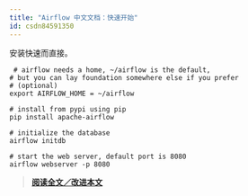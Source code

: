 ```yaml
---
title: "Airflow 中文文档：快速开始"
id: csdn84591350
---
```


安装快速而直接。

```
 # airflow needs a home, ~/airflow is the default,
# but you can lay foundation somewhere else if you prefer
# (optional)
export AIRFLOW_HOME = ~/airflow

# install from pypi using pip
pip install apache-airflow

# initialize the database
airflow initdb

# start the web server, default port is 8080
airflow webserver -p 8080 
```

> [**阅读全文／改进本文**](https://github.com/apachecn/airflow-doc-zh/blob/master/zh/3.md)